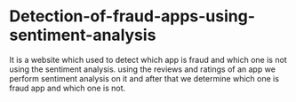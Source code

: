 # Detection-of-fraud-apps-using-sentiment-analysis
It is a website which used to detect which app is fraud and which one is not using the sentiment analysis. using the reviews and ratings of an app we perform sentiment analysis on it and after that we determine which one is fraud app and which one is not.
